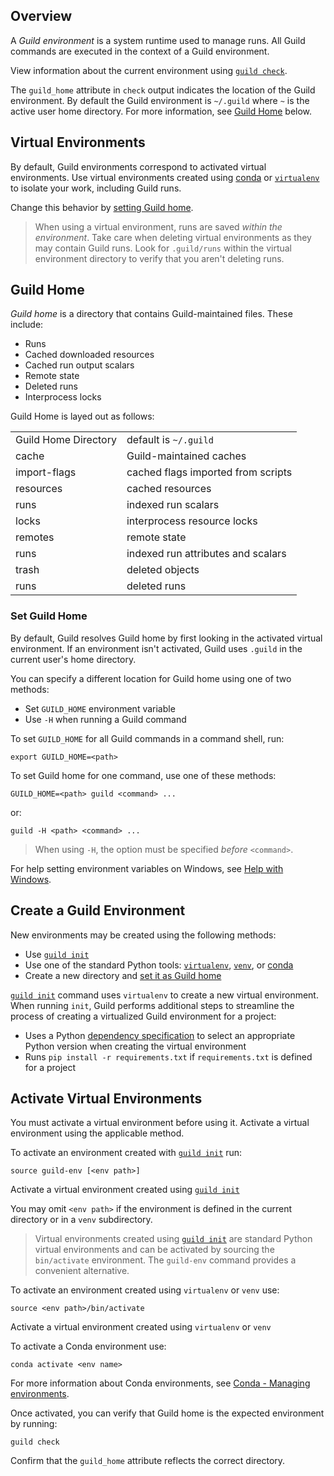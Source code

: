 <!-- -*- eval:(visual-line-mode 1) -*- -->

<div data-theme-toc="true"></div>
<div data-guild-docs="true"></div>

## Overview

A *Guild environment* is a system runtime used to manage runs. All Guild commands are executed in the context of a Guild environment.

View information about the current environment using [`guild check`](/commands/check).

The `guild_home` attribute in `check` output indicates the location of the Guild environment. By default the Guild environment is `~/.guild` where `~` is the active user home directory. For more information, see [Guild Home](#guild-home) below.

## Virtual Environments

By default, Guild environments correspond to activated virtual environments. Use virtual environments created using [conda](https://docs.conda.io/projects/conda/en/latest/user-guide/install/) or [`virtualenv`](https://virtualenv.pypa.io/en/latest/) to isolate your work, including Guild runs.

Change this behavior by [setting Guild home](#set-guild-home).

> <span data-guild-class="callout important"></span>When using a virtual environment, runs are saved *within the environment*. Take care when deleting virtual environments as they may contain Guild runs. Look for `.guild/runs` within the virtual environment directory to verify that you aren't deleting runs.

## Guild Home

*Guild home* is a directory that contains Guild-maintained files. These include:

- Runs
- Cached downloaded resources
- Cached run output scalars
- Remote state
- Deleted runs
- Interprocess locks

Guild Home is layed out as follows:

|||
|-|-|
| <span data-guild-class="ls-dir-open">Guild Home Directory</span> | <span data-guild-class="dim">default is `~/.guild`</span> |
| <span data-guild-class="ls-dir-open ls-1">cache</span> | <span data-guild-class="dim">Guild-maintained caches</span> |
| <span data-guild-class="ls-dir ls-2">import-flags</span> | <span data-guild-class="dim">cached flags imported from scripts</span> |
| <span data-guild-class="ls-dir ls-2">resources</span> | <span data-guild-class="dim">cached resources</span> |
| <span data-guild-class="ls-dir ls-2">runs</span> | <span data-guild-class="dim">indexed run scalars</span> |
| <span data-guild-class="ls-dir ls-1">locks</span> | <span data-guild-class="dim">interprocess resource locks</span> |
| <span data-guild-class="ls-dir ls-1">remotes</span> | <span data-guild-class="dim">remote state</span> |
| <span data-guild-class="ls-dir ls-1">runs</span> | <span data-guild-class="dim">indexed run attributes and scalars</span> |
| <span data-guild-class="ls-dir-open ls-1">trash</span> | <span data-guild-class="dim">deleted objects</span> |
| <span data-guild-class="ls-dir ls-2">runs</span> | <span data-guild-class="dim">deleted runs</span> |

### Set Guild Home

By default, Guild resolves Guild home by first looking in the activated virtual environment. If an environment isn't activated, Guild uses `.guild` in the current user's home directory.

You can specify a different location for Guild home using one of two methods:

- Set `GUILD_HOME` environment variable
- Use `-H` when running a Guild command

To set `GUILD_HOME` for all Guild commands in a command shell, run:

``` command
export GUILD_HOME=<path>
```

To set Guild home for one command, use one of these methods:

``` command
GUILD_HOME=<path> guild <command> ...
```

or:

``` command
guild -H <path> <command> ...
```

> <span data-guild-class="callout note"></span>When using `-H`, the option must be specified *before* `<command>`.

For help setting environment variables on Windows, see [Help with Windows](/docs/windows).

## Create a Guild Environment

New environments may be created using the following methods:

- Use [`guild init`](/commands/init)
- Use one of the standard Python tools: [`virtualenv`](https://virtualenv.pypa.io/en/latest/), [`venv`](https://docs.python.org/library/venv.html), or [conda](https://docs.conda.io/projects/conda/en/latest/user-guide/install/)
- Create a new directory and [set it as Guild home](#set-guild-home)

[`guild init`](/commands/init) command uses `virtualenv` to create a new virtual environment. When running `init`, Guild performs additional steps to streamline the process of creating a virtualized Guild environment for a project:

- Uses a Python [dependency specification](https://www.python.org/dev/peps/pep-0508/) to select an appropriate Python version when creating the virtual environment
- Runs `pip install -r requirements.txt` if `requirements.txt` is defined for a project

## Activate Virtual Environments

You must activate a virtual environment before using it. Activate a virtual environment using the applicable method.

To activate an environment created with [`guild init`](/commands/init) run:

``` command
source guild-env [<env path>]
```

<span data-guild-class="caption">Activate a virtual environment created using [`guild init`](/commands/init)</span>

You may omit `<env path>` if the environment is defined in the current directory or in a `venv` subdirectory.

> <span data-guild-class="callout note"></span>Virtual environments created using [`guild init`](/commands/init) are standard Python virtual environments and can be activated by sourcing the `bin/activate` environment. The `guild-env` command provides a convenient alternative.

To activate an environment created using `virtualenv` or `venv` use:

``` command
source <env path>/bin/activate
```

<span data-guild-class="caption">Activate a virtual environment created using `virtualenv` or `venv`</span>

To activate a Conda environment use:

``` command
conda activate <env name>
```

For more information about Conda environments, see [Conda - Managing environments](https://docs.conda.io/projects/conda/en/latest/user-guide/tasks/manage-environments.html).

Once activated, you can verify that Guild home is the expected environment by running:

``` command
guild check
```

Confirm that the `guild_home` attribute reflects the correct directory.
